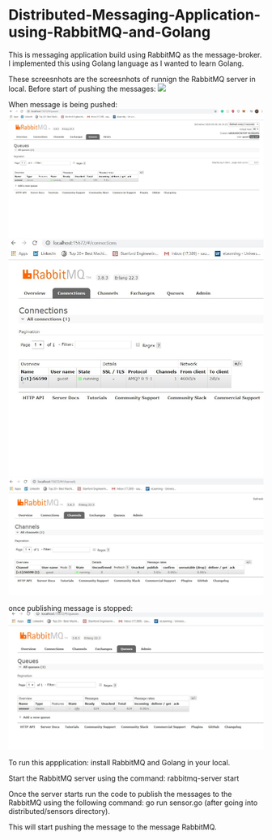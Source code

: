 # Distributed-Messaging-Application-using-RabbitMQ-and-Golang

This is messaging application build using RabbitMQ as the message-broker. I implemented this using Golang language as I wanted to learn Golang.

These screesnhots are the screesnhots of runnign the RabbitMQ server in local.
Before start of pushing the messages:
![](images/intially.JPG)

When message is being pushed:
![](screenshots/ongoing-publish.JPG)
![](screenshots/ongoing-publish1.JPG)
![](screenshots/publish.JPG)

once publishing message is stopped:
![](screenshots/stop_publish.JPG)

To run this appplication:
install RabbitMQ and Golang in your local.

Start the RabbitMQ server using the command:
rabbitmq-server start

Once the server starts run the code to publish the messages to the RabbitMQ using the following command:
go run sensor.go (after going into distributed/sensors directory).

This will start pushing the message to the message RabbitMQ.


